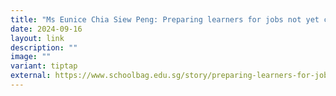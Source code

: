 ```yaml
---
title: "Ms Eunice Chia Siew Peng: Preparing learners for jobs not yet created"
date: 2024-09-16
layout: link
description: ""
image: ""
variant: tiptap
external: https://www.schoolbag.edu.sg/story/preparing-learners-for-jobs-not-yet-created/https://www.schoolbag.edu.sg/story/preparing-learners-for-jobs-not-yet-created/
---
```


